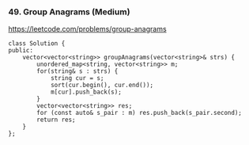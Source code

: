 ### 49. Group Anagrams (Medium)

https://leetcode.com/problems/group-anagrams

```
class Solution {
public:
    vector<vector<string>> groupAnagrams(vector<string>& strs) {
        unordered_map<string, vector<string>> m;
        for(string& s : strs) {
            string cur = s;
            sort(cur.begin(), cur.end());
            m[cur].push_back(s);
        }
        vector<vector<string>> res;
        for (const auto& s_pair : m) res.push_back(s_pair.second);
        return res;
    }
};
```
